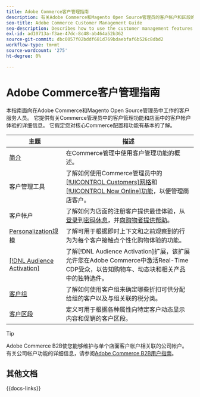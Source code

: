 ```yaml
---
title: Adobe Commerce客户管理指南
description: 有关Adobe Commerce和Magento Open Source管理员的客户帐户和区段的全面信息，包括配置。
seo-title: Adobe Commerce Customer Management Guide
seo-description: Describes how to use the customer management features in Adobe Commerce or Magento Open Source.
exl-id: ad10713a-f3ae-47dc-8c48-ab464a52b362
source-git-commit: dbc0057f02bddf681d769bdaebfaf6b526c8dbd2
workflow-type: tm+mt
source-wordcount: '275'
ht-degree: 0%

---
```



# Adobe Commerce客户管理指南

本指南面向在Adobe Commerce和Magento Open Source管理员中工作的客户服务人员。 它提供有关Commerce管理员中的客户管理功能和店面中的客户帐户体验的详细信息。 它假定您对核心Commerce配置和功能有基本的了解。

| 主题 | 描述 |
| ------- | ----------- |
| [简介](customers-introduction.md) | 在Commerce管理中使用客户管理功能的概述。 |
| 客户管理工具 | 了解如何使用Commerce管理员中的[[!UICONTROL Customers]网格](customers-all.md)和[[!UICONTROL Now Online]功能](now-online.md)，以便管理商店客户。 |
| 客户帐户 | 了解如何为店面的注册客户提供最佳体验，从[登录](login-landing-page.md)到[密码休息](password-reset.md)，并[向购物者提供帮助](login-as-customer.md)。 |
| [Personalization规模](personalize-scale.md) | 了解可用于根据即时上下文和之前观察到的行为为每个客户接触点个性化购物体验的功能。 |
| [[!DNL Audience Activation]](audience-activation.md) | 了解[!DNL Audience Activation]扩展，该扩展允许您在Adobe Commerce中激活Real-Time CDP受众，以告知购物车、动态块和相关产品中的独特选件。 |
| [客户组](customer-groups.md) | 了解如何使用客户组来确定哪些折扣可供分配给组的客户以及与组关联的税分类。 |
| [客户区段](customer-segments.md) | 定义可用于根据各种属性向特定客户动态显示内容和促销的客户区段。 |

>[!TIP]
>
>Adobe Commerce B2B使您能够维护与单个店面客户帐户相关联的公司帐户。 有关公司帐户功能的详细信息，请参阅[Adobe Commerce B2B用户指南](../b2b/account-companies.md)。

## 其他文档

{{docs-links}}
